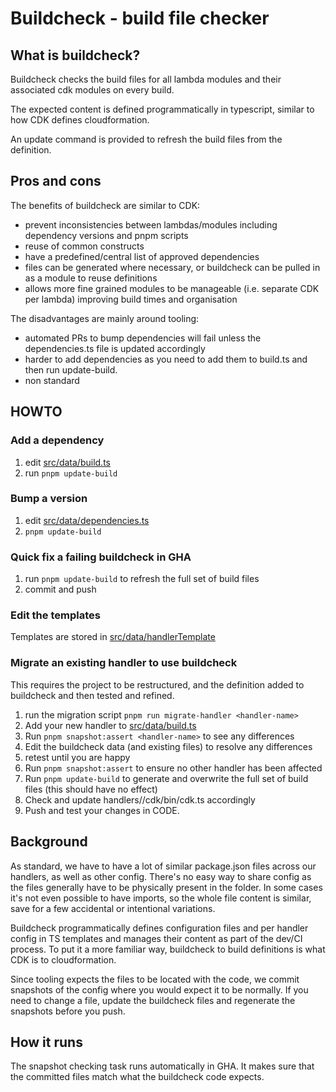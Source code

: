 # Buildcheck - build file checker

## What is buildcheck?
Buildcheck checks the build files for all lambda modules and their associated cdk modules on every build.

The expected content is defined programmatically in typescript, similar to how CDK defines cloudformation.

An update command is provided to refresh the build files from the definition.

## Pros and cons
The benefits of buildcheck are similar to CDK:
- prevent inconsistencies between lambdas/modules including dependency versions and pnpm scripts
- reuse of common constructs
- have a predefined/central list of approved dependencies
- files can be generated where necessary, or buildcheck can be pulled in as a module to reuse definitions
- allows more fine grained modules to be manageable (i.e. separate CDK per lambda) improving build times and organisation

The disadvantages are mainly around tooling:
- automated PRs to bump dependencies will fail unless the dependencies.ts file is updated accordingly
- harder to add dependencies as you need to add them to build.ts and then run update-build.
- non standard

## HOWTO
### Add a dependency
1. edit [src/data/build.ts](src/data/build.ts) 
1. run `pnpm update-build`
### Bump a version
1. edit [src/data/dependencies.ts](src/data/dependencies.ts) 
2. `pnpm update-build`
### Quick fix a failing buildcheck in GHA
1. run `pnpm update-build` to refresh the full set of build files
2. commit and push

### Edit the templates
Templates are stored in [src/data/handlerTemplate](src/data/handlerTemplate)

### Migrate an existing handler to use buildcheck
This requires the project to be restructured, and the definition added to buildcheck and then tested and refined.

1. run the migration script `pnpm run migrate-handler <handler-name>`
1. Add your new handler to [src/data/build.ts](src/data/build.ts)
1. Run `pnpm snapshot:assert <handler-name>` to see any differences
1. Edit the buildcheck data (and existing files) to resolve any differences
1. retest until you are happy
1. Run `pnpm snapshot:assert` to ensure no other handler has been affected
1. Run `pnpm update-build` to generate and overwrite the full set of build files (this should have no effect)
1. Check and update handlers/<handler-name>/cdk/bin/cdk.ts accordingly
1. Push and test your changes in CODE.

## Background
As standard, we have to have a lot of similar package.json files across our handlers,
as well as other config.  There's no easy way to share config as the files generally have
to be physically present in the folder.  In some cases it's not even possible to have imports,
so the whole file content is similar, save for a few accidental or intentional variations.

Buildcheck programmatically defines configuration files and per handler config in TS templates
and manages their content as part of the dev/CI process.
To put it a more familiar way, buildcheck to build definitions is what CDK is to cloudformation.

Since tooling expects the files to be located with the code, we commit snapshots of the
config where you would expect it to be normally.  If you need to change a file, update the
buildcheck files and regenerate the snapshots before you push.

## How it runs

The snapshot checking task runs automatically in GHA.  It makes sure that the committed files match
what the buildcheck code expects.
